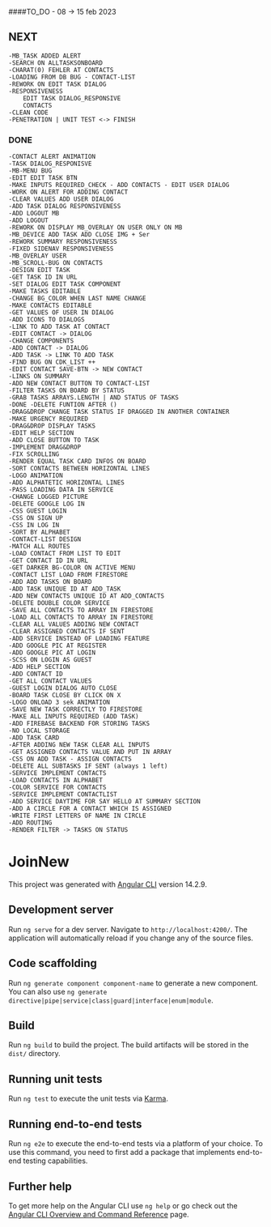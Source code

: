 ####TO_DO - 08 -> 15 feb 2023


##  NEXT  

    -MB_TASK ADDED ALERT
    -SEARCH ON ALLTASKSONBOARD
    -CHARAT(0) FEHLER AT CONTACTS
    -LOADING FROM DB BUG - CONTACT-LIST
    -REWORK ON EDIT TASK DIALOG
    -RESPONSIVENESS
        EDIT TASK DIALOG_RESPONSIVE
        CONTACTS
    -CLEAN CODE
    -PENETRATION | UNIT TEST <-> FINISH 


### DONE ###

    -CONTACT ALERT ANIMATION
    -TASK DIALOG_RESPONISVE
    -MB-MENU BUG 
    -EDIT EDIT TASK BTN
    -MAKE INPUTS REQUIRED_CHECK - ADD CONTACTS - EDIT USER DIALOG
    -WORK ON ALERT FOR ADDING CONTACT
    -CLEAR VALUES ADD USER DIALOG
    -ADD TASK DIALOG RESPONSIVENESS
    -ADD LOGOUT MB
    -ADD LOGOUT 
    -REWORK ON DISPLAY MB_OVERLAY ON USER ONLY ON MB
    -MB_DEVICE ADD TASK ADD CLOSE IMG + Ser
    -REWORK SUMMARY RESPONSIVENESS
    -FIXED SIDENAV RESPONSIVENESS
    -MB_OVERLAY USER 
    -MB_SCROLL-BUG ON CONTACTS
    -DESIGN EDIT TASK
    -GET TASK ID IN URL
    -SET DIALOG EDIT TASK COMPONENT
    -MAKE TASKS EDITABLE
    -CHANGE BG_COLOR WHEN LAST NAME CHANGE
    -MAKE CONTACTS EDITABLE
    -GET VALUES OF USER IN DIALOG
    -ADD ICONS TO DIALOGS
    -LINK TO ADD TASK AT CONTACT
    -EDIT CONTACT -> DIALOG
    -CHANGE COMPONENTS
    -ADD CONTACT -> DIALOG
    -ADD TASK -> LINK TO ADD TASK
    -FIND BUG ON CDK_LIST ++
    -EDIT CONTACT SAVE-BTN -> NEW CONTACT
    -LINKS ON SUMMARY
    -ADD NEW CONTACT BUTTON TO CONTACT-LIST
    -FILTER TASKS ON BOARD BY STATUS
    -GRAB TASKS ARRAYS.LENGTH | AND STATUS OF TASKS
    -DONE -DELETE FUNTION AFTER ()
    -DRAG&DROP CHANGE TASK STATUS IF DRAGGED IN ANOTHER CONTAINER 
    -MAKE URGENCY REQUIRED
    -DRAG&DROP DISPLAY TASKS
    -EDIT HELP SECTION
    -ADD CLOSE BUTTON TO TASK
    -IMPLEMENT DRAG&DROP 
    -FIX SCROLLING
    -RENDER EQUAL TASK CARD INFOS ON BOARD
    -SORT CONTACTS BETWEEN HORIZONTAL LINES
    -LOGO ANIMATION 
    -ADD ALPHATETIC HORIZONTAL LINES
    -PASS LOADING DATA IN SERVICE
    -CHANGE LOGGED PICTURE
    -DELETE GOOGLE LOG IN
    -CSS GUEST LOGIN
    -CSS ON SIGN UP
    -CSS IN LOG IN 
    -SORT BY ALPHABET 
    -CONTACT-LIST DESIGN
    -MATCH ALL ROUTES
    -LOAD CONTACT FROM LIST TO EDIT
    -GET CONTACT ID IN URL
    -GET DARKER BG-COLOR ON ACTIVE MENU
    -CONTACT LIST LOAD FROM FIRESTORE
    -ADD ADD TASKS ON BOARD
    -ADD TASK UNIQUE ID AT ADD_TASK
    -ADD NEW CONTACTS UNIQUE ID AT ADD_CONTACTS
    -DELETE DOUBLE COLOR SERVICE
    -SAVE ALL CONTACTS TO ARRAY IN FIRESTORE
    -LOAD ALL CONTACTS TO ARRAY IN FIRESTORE
    -CLEAR ALL VALUES ADDING NEW CONTACT
    -CLEAR ASSIGNED CONTACTS IF SENT
    -ADD SERVICE INSTEAD OF LOADING FEATURE
    -ADD GOOGLE PIC AT REGISTER
    -ADD GOOGLE PIC AT LOGIN
    -SCSS ON LOGIN AS GUEST 
    -ADD HELP SECTION
    -ADD CONTACT ID
    -GET ALL CONTACT VALUES
    -GUEST LOGIN DIALOG AUTO CLOSE
    -BOARD TASK CLOSE BY CLICK ON X
    -LOGO ONLOAD 3 sek ANIMATION 
    -SAVE NEW TASK CORRECTLY TO FIRESTORE
    -MAKE ALL INPUTS REQUIRED (ADD TASK)
    -ADD FIREBASE BACKEND FOR STORING TASKS
    -NO LOCAL STORAGE
    -ADD TASK CARD
    -AFTER ADDING NEW TASK CLEAR ALL INPUTS
    -GET ASSIGNED CONTACTS VALUE AND PUT IN ARRAY
    -CSS ON ADD TASK - ASSIGN CONTACTS
    -DELETE ALL SUBTASKS IF SENT (always 1 left)    
    -SERVICE IMPLEMENT CONTACTS
    -LOAD CONTACTS IN ALPHABET
    -COLOR SERVICE FOR CONTACTS
    -SERVICE IMPLEMENT CONTACTLIST
    -ADD SERVICE DAYTIME FOR SAY HELLO AT SUMMARY SECTION
    -ADD A CIRCLE FOR A CONTACT WHICH IS ASSIGNED
    -WRITE FIRST LETTERS OF NAME IN CIRCLE
    -ADD ROUTING
    -RENDER FILTER -> TASKS ON STATUS


# JoinNew

This project was generated with [Angular CLI](https://github.com/angular/angular-cli) version 14.2.9.

## Development server

Run `ng serve` for a dev server. Navigate to `http://localhost:4200/`. The application will automatically reload if you change any of the source files.

## Code scaffolding

Run `ng generate component component-name` to generate a new component. You can also use `ng generate directive|pipe|service|class|guard|interface|enum|module`.

## Build

Run `ng build` to build the project. The build artifacts will be stored in the `dist/` directory.

## Running unit tests

Run `ng test` to execute the unit tests via [Karma](https://karma-runner.github.io).

## Running end-to-end tests

Run `ng e2e` to execute the end-to-end tests via a platform of your choice. To use this command, you need to first add a package that implements end-to-end testing capabilities.

## Further help

To get more help on the Angular CLI use `ng help` or go check out the [Angular CLI Overview and Command Reference](https://angular.io/cli) page.





